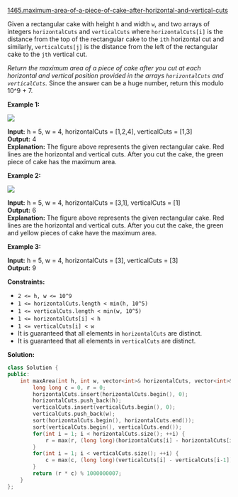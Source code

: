 [1465.maximum-area-of-a-piece-of-cake-after-horizontal-and-vertical-cuts](https://leetcode.com/problems/maximum-area-of-a-piece-of-cake-after-horizontal-and-vertical-cuts/)  

Given a rectangular cake with height `h` and width `w`, and two arrays of integers `horizontalCuts` and `verticalCuts` where `horizontalCuts[i]` is the distance from the top of the rectangular cake to the `ith` horizontal cut and similarly, `verticalCuts[j]` is the distance from the left of the rectangular cake to the `jth` vertical cut.

_Return the maximum area of a piece of cake after you cut at each horizontal and vertical position provided in the arrays `horizontalCuts` and `verticalCuts`._ Since the answer can be a huge number, return this modulo 10^9 + 7.

**Example 1:**

![](https://assets.leetcode.com/uploads/2020/05/14/leetcode_max_area_2.png)

  
**Input:** h = 5, w = 4, horizontalCuts = \[1,2,4\], verticalCuts = \[1,3\]  
**Output:** 4   
**Explanation:** The figure above represents the given rectangular cake. Red lines are the horizontal and vertical cuts. After you cut the cake, the green piece of cake has the maximum area.  

**Example 2:**

**![](https://assets.leetcode.com/uploads/2020/05/14/leetcode_max_area_3.png)**

  
**Input:** h = 5, w = 4, horizontalCuts = \[3,1\], verticalCuts = \[1\]  
**Output:** 6  
**Explanation:** The figure above represents the given rectangular cake. Red lines are the horizontal and vertical cuts. After you cut the cake, the green and yellow pieces of cake have the maximum area.  

**Example 3:**

  
**Input:** h = 5, w = 4, horizontalCuts = \[3\], verticalCuts = \[3\]  
**Output:** 9  

**Constraints:**

*   `2 <= h, w <= 10^9`
*   `1 <= horizontalCuts.length < min(h, 10^5)`
*   `1 <= verticalCuts.length < min(w, 10^5)`
*   `1 <= horizontalCuts[i] < h`
*   `1 <= verticalCuts[i] < w`
*   It is guaranteed that all elements in `horizontalCuts` are distinct.
*   It is guaranteed that all elements in `verticalCuts` are distinct.  



**Solution:**  

```cpp
class Solution {
public:
    int maxArea(int h, int w, vector<int>& horizontalCuts, vector<int>& verticalCuts) {
        long long c = 0, r = 0;
        horizontalCuts.insert(horizontalCuts.begin(), 0);
        horizontalCuts.push_back(h);
        verticalCuts.insert(verticalCuts.begin(), 0);
        verticalCuts.push_back(w);
        sort(horizontalCuts.begin(), horizontalCuts.end());
        sort(verticalCuts.begin(), verticalCuts.end());
        for(int i = 1; i < horizontalCuts.size(); ++i) {
            r = max(r, (long long)(horizontalCuts[i] - horizontalCuts[i-1]));
        }
        for(int i = 1; i < verticalCuts.size(); ++i) {
            c = max(c, (long long)(verticalCuts[i] - verticalCuts[i-1]));
        }
        return (r * c) % 1000000007;
    }
};
```
      
